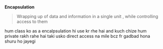 **Encapsulation**
>Wrapping up of data and information in a single unit , while controlling access to them

hum class ko as a encalpsulation hi use kr rhe hai and kuch chize hum private 
rakh rahe hai taki usko direct access na mile bcz fr gadbad hona shuru ho jayegi 
